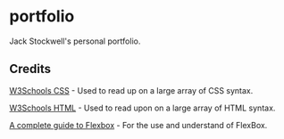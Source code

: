 # portfolio
Jack Stockwell's personal portfolio.

## Credits

[W3Schools CSS](https://www.w3schools.com/css/default.asp) - Used to read up on a large array of CSS syntax.

[W3Schools HTML](https://www.w3schools.com/html/default.asp) - Used to read upon on a large array of HTML syntax.

[A complete guide to Flexbox](https://css-tricks.com/snippets/css/a-guide-to-flexbox/) - For the use and understand of FlexBox.



